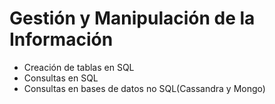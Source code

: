 # Gestión y Manipulación de la Información
* Creación de tablas en SQL
* Consultas en SQL
* Consultas en bases de datos no SQL(Cassandra y Mongo)
